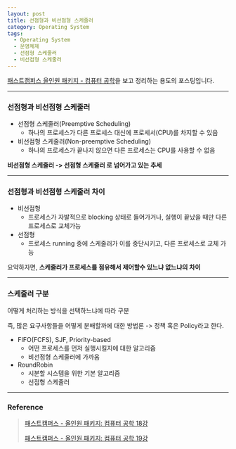 ```yaml
---
layout: post
title: 선점형과 비선점형 스케줄러
category: Operating System
tags:
  - Operating System
  - 운영체제
  - 선점형 스케줄러
  - 비선점형 스케줄러
---
```




[패스트캠퍼스 올인원 패키지 - 컴퓨터 공학](https://online.fastcampus.co.kr/courses?query=%EC%BB%B4%ED%93%A8%ED%84%B0+%EA%B3%B5%ED%95%99)을 보고 정리하는 용도의 포스팅입니다.

---

### 선점형과 비선점형 스케줄러

- 선점형 스케줄러(Preemptive Scheduling)
  - 하나의 프로세스가 다른 프로세스 대신에 프로세서(CPU)를 차지할 수 있음
- 비선점형 스케줄러(Non-preemptive Scheduling)
  - 하나의 프로세스가 끝나지 않으면 다른 프로세스는 CPU를 사용할 수 없음

**비선점형 스케줄러 -> 선점형 스케줄러 로 넘어가고 있는 추세**

---

### 선점형과 비선점형 스케줄러 차이

- 비선점형
  -  프로세스가 자발적으로 blocking 상태로 들어가거나, 실행이 끝났을 때만 다른 프로세스로 교체가능
- 선점형
  - 프로세스 running 중에 스케줄러가 이를 중단시키고, 다른 프로세스로 교체 가능

요약하자면, **스케줄러가 프로세스를 점유해서 제어할수 있느냐 없느냐의 차이**

---

### 스케줄러 구분

어떻게 처리하는 방식을 선택하느냐에 따라 구분

즉, 많은 요구사항들을 어떻게 분배할까에 대한 방법론 -> 정책 혹은 Policy라고 한다.

- FIFO(FCFS), SJF, Priority-based
  - 어떤 프로세스를 먼저 실행시킬지에 대한 알고리즘
  - 비선점형 스케줄러에 가까움
- RoundRobin
  - 시분할 시스템을 위한 기본 알고리즘
  - 선점형 스케줄러

---

### Reference

> [패스트캠퍼스 - 올인원 패키지: 컴퓨터 공학 18강](https://online.fastcampus.co.kr/courses/428668/lectures/6733137)
>
> [패스트캠퍼스 - 올인원 패키지: 컴퓨터 공학 19강](https://online.fastcampus.co.kr/courses/428668/lectures/6733140)
>
> 

